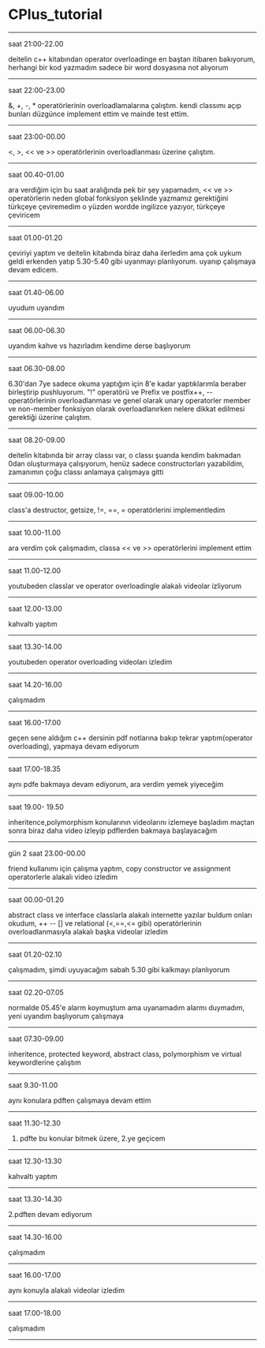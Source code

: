 # CPlus_tutorial

**********************************************************************************
saat 21:00-22.00

deitelin c++ kitabından operator overloadinge en baştan itibaren bakıyorum, herhangi bir kod yazmadım sadece bir word dosyasına not alıyorum
**********************************************************************************
saat 22:00-23.00

&, +, -, * operatörlerinin overloadlamalarına çalıştım. kendi classımı açıp bunları düzgünce implement ettim ve mainde test ettim.
**********************************************************************************
saat 23:00-00.00

<, >, << ve >> operatörlerinin overloadlanması üzerine çalıştım.
**********************************************************************************
saat 00.40-01.00

ara verdiğim için bu saat aralığında pek bir şey yapamadım, << ve >> operatörlerin neden global fonksiyon şeklinde yazmamız gerektiğini türkçeye çeviremedim o yüzden wordde ingilizce yazıyor, türkçeye çeviricem
**********************************************************************************
saat 01.00-01.20

çeviriyi yaptım ve deitelin kitabında biraz daha ilerledim ama çok uykum geldi erkenden yatıp 5.30-5.40 gibi uyanmayı planlıyorum. uyanıp çalışmaya devam edicem.
**********************************************************************************
saat 01.40-06.00

uyudum uyandım
**********************************************************************************
saat 06.00-06.30

uyandım kahve vs hazırladım kendime derse başlıyorum
**********************************************************************************
saat 06.30-08.00

6.30'dan 7ye sadece okuma yaptığım için  8'e kadar yaptıklarımla beraber birleştirip pushluyorum. "!" operatörü ve Prefix ve postfix++, -- operatörlerinin overloadlanması ve genel olarak unary operatorler member ve non-member fonksiyon olarak overloadlanırken nelere dikkat edilmesi gerektiği üzerine çalıştım.
**********************************************************************************
saat 08.20-09.00

deitelin kitabında bir array classı var, o classı şuanda kendim bakmadan 0dan oluşturmaya çalışıyorum, henüz sadece constructorları yazabildim, zamanımın çoğu classı anlamaya çalışmaya gitti
**********************************************************************************
saat 09.00-10.00

class'a destructor, getsize, !=, ==, = operatörlerini implementledim
**********************************************************************************
saat 10.00-11.00

ara verdim çok çalışmadım, classa << ve >> operatörlerini implement ettim
**********************************************************************************
saat 11.00-12.00

youtubeden classlar ve operator overloadingle alakalı videolar izliyorum
**********************************************************************************
saat 12.00-13.00

kahvaltı yaptım
**********************************************************************************
saat 13.30-14.00

youtubeden operator overloading videoları izledim
**********************************************************************************
saat 14.20-16.00

çalışmadım
**********************************************************************************
saat 16.00-17.00

geçen sene aldığım c++ dersinin pdf notlarına bakıp tekrar yaptım(operator overloading), yapmaya devam ediyorum
**********************************************************************************
saat 17.00-18.35

aynı pdfe bakmaya devam ediyorum, ara verdim yemek yiyeceğim
**********************************************************************************
saat 19.00- 19.50

inheritence,polymorphism konularının videolarını izlemeye başladım maçtan sonra biraz daha video izleyip pdflerden bakmaya başlayacağım
**********************************************************************************
gün 2 saat 23.00-00.00

friend kullanımı için çalışma yaptım, copy constructor ve assignment operatorlerle alakalı video izledim
**********************************************************************************
saat 00.00-01.20

abstract class ve interface classlarla alakalı internette yazılar buldum onları okudum, ++ -- [] ve relational (<,==,<= gibi) operatörlerinin overloadlanmasıyla alakalı başka videolar izledim
**********************************************************************************
saat 01.20-02.10

çalışmadım, şimdi uyuyacağım sabah 5.30 gibi kalkmayı planlıyorum
**********************************************************************************
saat 02.20-07.05

normalde 05.45'e alarm koymuştum ama uyanamadım alarmı duymadım, yeni uyandım başlıyorum çalışmaya
**********************************************************************************
saat 07.30-09.00

inheritence, protected keyword, abstract class, polymorphism ve virtual keywordlerine çalıştım
**********************************************************************************
saat 9.30-11.00

aynı konulara pdften çalışmaya devam ettim
**********************************************************************************
saat 11.30-12.30

1. pdfte bu konular bitmek üzere, 2.ye geçicem 
**********************************************************************************
saat 12.30-13.30

kahvaltı yaptım
**********************************************************************************
saat 13.30-14.30

2.pdften devam ediyorum
**********************************************************************************
saat 14.30-16.00

çalışmadım
**********************************************************************************
saat 16.00-17.00

aynı konuyla alakalı videolar izledim
**********************************************************************************
saat 17.00-18.00

çalışmadım
**********************************************************************************

